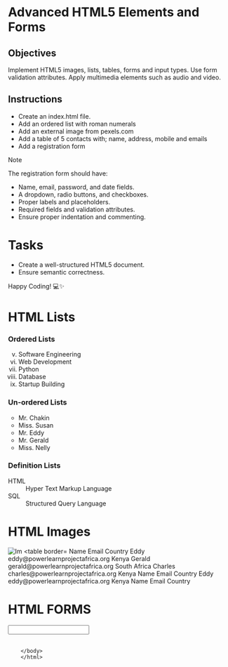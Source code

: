 # Advanced HTML5 Elements and Forms

## Objectives
Implement HTML5 images, lists, tables, forms and input types.
Use form validation attributes.
Apply multimedia elements such as audio and video.

## Instructions

- Create an index.html file.
- Add an ordered list with roman numerals
- Add an external image from pexels.com
- Add a table of 5 contacts with; name, address, mobile and emails
- Add a registration form

>[!NOTE]
>  The registration form should have:
>- Name, email, password, and date fields.
>- A dropdown, radio buttons, and checkboxes.
>- Proper labels and placeholders.
>- Required fields and validation attributes.
>- Ensure proper indentation and commenting.
 
# Tasks
- Create a well-structured HTML5 document.
- Ensure semantic correctness.

Happy Coding! 💻✨<!DOCTYPE html>
<html>
    <head>
        <title>HTML Lists, Images, Tables & Forms</title>
    </head>
    <body>
        <h1>HTML Lists</h1>
        <h3>Ordered Lists</h3>
        <ol type="i" start="5">
            <li>Software Engineering</li>
            <li>Web Development</li>
            <li>Python</li>
            <li>Database</li>
            <li>Startup Building</li>
        </ol>
        <h3>Un-ordered Lists</h3>
        <ul type="circle">
            <li>Mr. Chakin</li>
            <li>Miss. Susan</li>
            <li>Mr. Eddy</li>
            <li>Mr. Gerald</li>
            <li>Miss. Nelly</li>
        </ul>
        <h3>Definition Lists</h3>
        <dl>
            <dt>HTML</dt>
            <dd>Hyper Text Markup Language</dd>
            <dt>SQL</dt>
            <dd>Structured Query Language</dd>
        </dl>
        <h1>HTML Images</h1>
        <img src="frutie.jpg" alt="Im
        <table border="1">
            <thead>
                <tr>
                    <th>Name</th>
                    <th>Email</th>
                    <th>Country</th>
                </tr>
            </thead>
            <tbody>
                <tr>
                    <td>Eddy</td>
                    <td>eddy@powerlearnprojectafrica.org</td>
                    <td>Kenya</td>
                </tr>
                <tr>
                    <td>Gerald</td>
                    <td>gerald@powerlearnprojectafrica.org</td>
                    <td>South Africa</td>
                </tr>
                <tr>
                    <td>Charles</td>
                    <td>charles@powerlearnprojectafrica.org</td>
                    <td>Kenya</td>
                </tr>
            </tbody>
            <tfoot>
                <tr>
                    <th>Name</th>
                    <th>Email</th>
                    <th>Country</th>
                </tr>
            </thead>
            <tbody>
                <tr>
                    <td>Eddy</td>
                    <td>eddy@powerlearnprojectafrica.org</td>
                    <td>Kenya</td>
                </tr>
            </tbody>
            <tfoot>
                <tr>
                    <th>Name</th>
                    <th>Email</th>
                    <th>Country</th>
                </tr>
            </tfoot> 
        </table>
        <h1>HTML FORMS</h1>
        <form action="" method="">
            <lable for="name"></lable>
            <input type"text" id="grace_name" name="student_name" required>
            <br><br>
            <label for="name></label"
        </tfoot>

        </body>
        </html>



